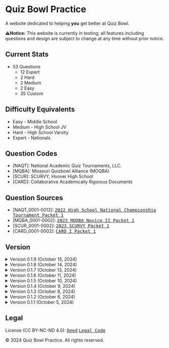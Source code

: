 # Quiz Bowl Practice
A website dedicated to helping **you** get better at Quiz Bowl.

**⚠️Notice:** This website is currently in testing; all features including questions and design are subject to change at any time without prior notice.

## Current Stats
* 53 Questions
  * 12 Expert
  * 2 Hard
  * 2 Medium
  * 2 Easy
  * 35 Custom

## Difficulty Equivalents
* Easy - Middle School
* Medium - High School JV
* Hard - High School Varsity
* Expert - Nationals

## Question Codes
* [NAQT]: National Academic Quiz Tournaments, LLC.
* [MQBA]: Missouri Quizbowl Alliance (MOQBA)
* [SCUR]: SCURVY, Hoover High School
* [CARD]: Collaborative Academically Rigorous Documents

## Question Sources
* [NAQT_0001-0012]: <kbd>[2022 High School National Championship Tournament Packet 1](https://www.naqt.com/samples/hsnct.pdf)</kbd>
* [MQBA_0001-0002]: <kbd>[2023 MOQBA Novice II Packet 1](https://files.quizbowlpackets.com/2986/MOQBA%20Novice%20II%20Packet%2001.pdf)</kbd>
* [SCUR_0001-0002]: <kbd>[2023 SCURVY Packet 1](https://files.quizbowlpackets.com/3115/SCURVY%20Packet%201-1.pdf)</kbd>
* [CARD_0001-0002]: <kbd>[CARD I Packet 1](https://files.quizbowlpackets.com/3064/Packet%201.docx)</kbd>

## Version
<!-- v0.1.9 -->
<details>
<summary>Version 0.1.9 (October 15, 2024)</summary>
v0.1.9 (Beta 0, Build 1, Release 9)

* Added 1 custom question
</details>
<!-- v0.1.8 -->
<details>
<summary>Version 0.1.8 (October 14, 2024)</summary>
v0.1.8 (Beta 0, Build 1, Release 8)

* Added 4 custom questions
</details>
<!-- v0.1.7 -->
<details>
<summary>Version 0.1.7 (October 13, 2024)</summary>
v0.1.7 (Beta 0, Build 1, Release 7)

* Added 2 custom questions
</details>
<!-- v0.1.6 -->
<details>
<summary>Version 0.1.6 (October 11, 2024)</summary>
v0.1.6 (Beta 0, Build 1, Release 6)

* Added 6 custom questions
</details>
<!-- v0.1.5 -->
<details>
<summary>Version 0.1.5 (October 10, 2024)</summary>
v0.1.5 (Beta 0, Build 1, Release 5)

* Added 10 custom questions
</details>
<!-- v0.1.4 -->
<details>
<summary>Version 0.1.4 (October 9, 2024)</summary>
v0.1.4 (Beta 0, Build 1, Release 4)

* Added 10 custom questions
</details>
<!-- v0.1.3 -->
<details>
<summary>Version 0.1.3 (October 8, 2024)</summary>
v0.1.3 (Beta 0, Build 1, Release 3)

* Added 5 questions (2 custom, 1 hard, 1 medium, 1 easy)
</details>
<!-- v0.1.2 -->
<details>
<summary>Version 0.1.2 (October 6, 2024)</summary>
v0.1.2 (Beta 0, Build 1, Release 2)

* Added analytics
</details>
<!-- v0.1.1 -->
<details>
<summary>Version 0.1.1 (October 5, 2024)</summary>
v0.1.1 (Beta 0, Build 1, Release 1)

* Added dark mode (unstable release)
* Added GB portal
</details>

## Legal
License (CC BY-NC-ND 4.0): <kbd>[Deed](https://creativecommons.org/licenses/by-nc-nd/4.0/)</kbd> <kbd>[Legal Code](https://creativecommons.org/licenses/by-nc-nd/4.0/legalcode.en)</kbd>

© 2024 Quiz Bowl Practice. All rights reserved.
